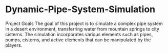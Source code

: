 # Dynamic-Pipe-System-Simulation
Project Goals The goal of this project is to simulate a complex pipe system in a desert environment, transferring water from mountain springs to city cisterns. The simulation incorporates various elements such as pipes, pumps, cisterns, and active elements that can be manipulated by the players.
